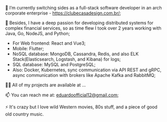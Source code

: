 🔭 I’m currently switching sides as a full-stack software developer in an arch corporate enterprise - https://clubecasadesign.com.br/; 

🌱 Besides, I have a deep passion for developing distributed systems for complex financial services, so as time flew I took over 2 years working with Java, Go, NodeJS, and Python;
- For Web frontend: React and Vue3;
- Mobile: Flutter;
- NoSQL database: MongoDB, Cassandra, Redis, and also ELK Stack(Elasticsearch, Logstash, and Kibana) for logs;
- SQL database: MySQL and PostgreSQL;
- Also: Docker, Kubernetes, sync communication via API REST and gRPC, async communication with brokers like Apache Kafka and RabbitMQ;

👨‍💻 All of my projects are available at ...

📫 You can reach me at: eduardoofficial12@gmail.com;

⚡ It's crazy but I love wild Western movies, 80s stuff, and a piece of good old country music.


<!---
marcelinoedu/marcelinoedu is a ✨ special ✨ repository because its `README.md` (this file) appears on your GitHub profile.
You can click the Preview link to take a look at your changes.
--->
